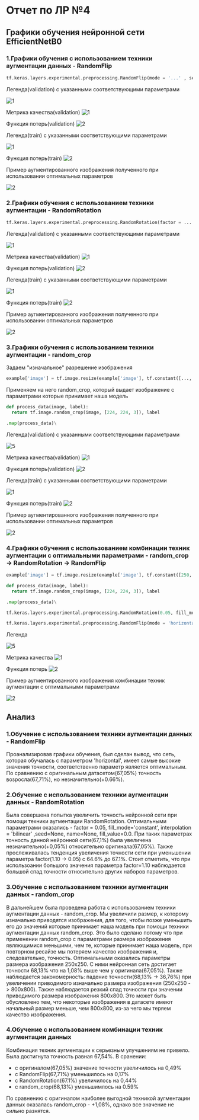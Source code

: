 # Отчет по ЛР №4

## Графики обучения нейронной сети EfficientNetB0
### 1.Графики обучения с использованием техники аугментации данных - RandomFlip


```python
tf.keras.layers.experimental.preprocessing.RandomFlip(mode = '...' , seed=None, name=None)
```

Легенда(validation) с указанными соответствующими параметрами

![1](https://github.com/k0styamba/CNN-food-101/blob/myoutputLab4/Graphs/RandomFlip/Validation.png)

Метрика качества(validation)
![1](https://github.com/k0styamba/CNN-food-101/blob/myoutputLab4/Graphs/RandomFlip/epoch_categorical_accuracy_validation.svg)

Функция потерь(validation)
![2](https://github.com/k0styamba/CNN-food-101/blob/myoutputLab4/Graphs/RandomFlip/epoch_loss_validation.svg)

Легенда(train) с указанными соответствующими параметрами

![1](https://github.com/k0styamba/CNN-food-101/blob/myoutputLab4/Graphs/RandomFlip/Train.png)

Функция потерь(train)
![2](https://github.com/k0styamba/CNN-food-101/blob/myoutputLab4/Graphs/RandomFlip/epoch_loss_train.svg)

Пример аугментированного изображения полученного при использовании оптимальных параметров

![2](https://github.com/k0styamba/CNN-food-101/blob/myoutputLab4/OptimalFlipSample.jpg)

### 2.Графики обучения с использованием техники аугментации - RandomRotation

```python
tf.keras.layers.experimental.preprocessing.RandomRotation(factor = ... , fill_mode = ... , interpolation = ... ,seed=None, name=None, fill_value=0.0)
```

Легенда(validation) с указанными соответствующими параметрами

![1](https://github.com/k0styamba/CNN-food-101/blob/myoutputLab4/Graphs/RandomRotation/Validation.png)

Метрика качества(validation)
![1](https://github.com/k0styamba/CNN-food-101/blob/myoutputLab4/Graphs/RandomRotation/epoch_categorical_accuracy_validation.svg)

Функция потерь(validation)
![2](https://github.com/k0styamba/CNN-food-101/blob/myoutputLab4/Graphs/RandomRotation/epoch_loss_validation.svg)

Легенда(train) с указанными соответствующими параметрами

![1](https://github.com/k0styamba/CNN-food-101/blob/myoutputLab4/Graphs/RandomRotation/Train.png)

Функция потерь(train)
![2](https://github.com/k0styamba/CNN-food-101/blob/myoutputLab4/Graphs/RandomRotation/epoch_loss_train.svg)

Пример аугментированного изображения полученного при использовании оптимальных параметров

![2](https://github.com/k0styamba/CNN-food-101/blob/myoutputLab4/OptimalRotationSample.jpg)

### 3.Графики обучения с использованием техники аугментации - random_crop

Задаем "изначальное" разрешение изображения

```python
example['image'] = tf.image.resize(example['image'], tf.constant([..., ...]), method = 'nearest')
```

Применяем на него random_crop, который выдает изображение с параметрами которые принимает наша модель

```python
def process_data(image, label):
  return tf.image.random_crop(image, [224, 224, 3]), label
```

```python
.map(process_data)\
```

Легенда(validation) с указанными соответствующими параметрами

![5](https://github.com/k0styamba/CNN-food-101/blob/myoutputLab4/Graphs/RandomCrop/Validation.png)

Метрика качества(validation)
![1](https://github.com/k0styamba/CNN-food-101/blob/myoutputLab4/Graphs/RandomCrop/epoch_categorical_accuracy_validation.svg)

Функция потерь(validation)
![2](https://github.com/k0styamba/CNN-food-101/blob/myoutputLab4/Graphs/RandomCrop/epoch_loss_validation.svg)

Легенда(train) с указанными соответствующими параметрами

![1](https://github.com/k0styamba/CNN-food-101/blob/myoutputLab4/Graphs/RandomCrop/Train.png)

Функция потерь(train)
![2](https://github.com/k0styamba/CNN-food-101/blob/myoutputLab4/Graphs/RandomCrop/epoch_loss_train.svg)

Пример аугментированного изображения полученного при использовании оптимальных параметров

![2](https://github.com/k0styamba/CNN-food-101/blob/myoutputLab4/OptimalCropSample.jpg)

### 4.Графики обучения с использованием комбинации техник аугментации с оптимальными параметрами - random_crop -> RandomRotation -> RandomFlip

```python
example['image'] = tf.image.resize(example['image'], tf.constant([250, 250]), method = 'nearest')
```

```python
def process_data(image, label):
  return tf.image.random_crop(image, [224, 224, 3]), label
```

```python
.map(process_data)\
```

```python
tf.keras.layers.experimental.preprocessing.RandomRotation(0.05, fill_mode='constant', interpolation = 'bilinear' ,seed=None, name=None, fill_value=0.0)
```

```python
tf.keras.layers.experimental.preprocessing.RandomFlip(mode = 'horizontal' , seed=None, name=None)
```

Легенда

![5](https://github.com/k0styamba/CNN-food-101/blob/myoutputLab4/Graphs/OptimalComb/Legend.png)

Метрика качества
![1](https://github.com/k0styamba/CNN-food-101/blob/myoutputLab4/Graphs/OptimalComb/epoch_categorical_accuracy.svg)

Функция потерь
![2](https://github.com/k0styamba/CNN-food-101/blob/myoutputLab4/Graphs/OptimalComb/epoch_loss.svg)

Пример аугментированного изображения комбинации техник аугментации с оптимальными параметрами

![2](https://github.com/k0styamba/CNN-food-101/blob/myoutputLab4/OptimalComboSample.jpg)

## Анализ
### 1.Обучение с использованием техники аугментации данных - RandomFlip
Проанализировав графики обучения, был сделан вывод, что сеть, которая обучалась с параметром 'horizontal', имеет самые высокие значения точности, соответственно параметр является оптимальным. По сравнению с оригинальным датасетом(67,05%) точность возросла(67,71%), но незначительно(+0.66%). 

### 2.Обучение с использованием техники аугментации данных - RandomRotation
Была совершена попытка увеличить точность нейронной сети при помощи техники аугментации RandomRotation. Оптимальными параметрами оказались - factor = 0.05, fill_mode='constant', interpolation = 'bilinear' ,seed=None, name=None, fill_value=0.0. При таких параметрах точность данной нейронной сети(67,1%) была увеличена незначительно(+0,05%) относительно оригинала(67,05%). Также прослеживалась тенденция увеличения точности сети при уменьшении параметра factor(1.10 -> 0.05) c 64.6% до 67.1%. Стоит отметить, что при использоании большого значения параметра factor=1.10 наблюдается большой спад точности относительно других наборов параметров.

### 3.Обучение с использованием техники аугментации данных - random_crop
В дальнейшем была проведена работа с использованием техники аугментации данных - random_crop. Мы увеличили размер, к которому изначально приводятся изображения, для того, чтобы позже уменьшить его до значений которые принимает наша модель при помощи техники аугментации данных random_crop. Это было сделано потому что при применении random_crop с параметрами размера изображения являющимися меньшими, чем те, которые принимает наша модель, при повторном ресайзе мы потеряем качество изображения и, следовательно, точность.
Оптимальными оказались параметры размера изображения 250x250. С ними нейронная сеть достигает точности 68,13% что на 1,08% выше чем у оригинала(67,05%). Также наблюдается закономерность: падение точности(68,13% -> 36,76%) при увеличении приводимого изначально размера изображения (250x250 -> 800x800). Также наблюдается резкий спад точности при значении приводимого размера изображения 800х800. Это может быть обусловлено тем, что некоторые изображения в датасете имеют начальный размер меньше, чем 800х800, из-за чего мы теряем качество изображения.

### 4.Обучение с использованием комбинации техник аугментации данных
Комбинация техник аугментации к серьезным улучшениям не привело. Была достигнута точность равная 67,54%.
В сранении:
* с оригиналом(67,05%) значение точности увеличилось на 0,49% 
* с RandomFlip(67,71%) уменьшилось на 0,17% 
* с RandomRotation(67.1%) увеличилось на 0,44%
* c random_crop(68,13%) уменьшимлось на 0.59%

По сравнению с оригиналом наиболее выгодной техникой аугментации данных оказалась random_crop - +1,08%, однако все значение не сильно разнятся.
